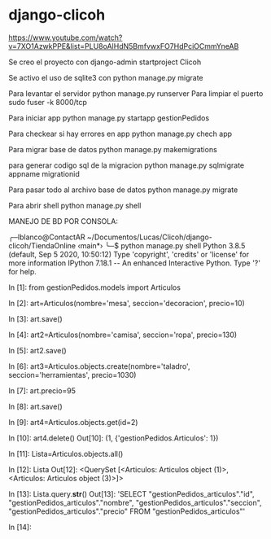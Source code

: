 # django-clicoh

https://www.youtube.com/watch?v=7XO1AzwkPPE&list=PLU8oAlHdN5BmfvwxFO7HdPciOCmmYneAB

Se creo el proyecto con django-admin startproject Clicoh

Se activo el uso de sqlite3 con python manage.py migrate

Para levantar el servidor python manage.py runserver
Para limpiar el puerto sudo fuser -k 8000/tcp

Para iniciar app python manage.py startapp gestionPedidos

Para checkear si hay errores en app python manage.py chech app

Para migrar base de datos python manage.py makemigrations

para generar codigo sql de la migracion python manage.py sqlmigrate appname migrationid

Para pasar todo al archivo base de datos python manage.py migrate

Para abrir shell python manage.py shell

MANEJO DE BD POR CONSOLA:

╭─lblanco@ContactAR ~/Documentos/Lucas/Clicoh/django-clicoh/TiendaOnline ‹main*› 
╰─$ python manage.py shell
Python 3.8.5 (default, Sep  5 2020, 10:50:12) 
Type 'copyright', 'credits' or 'license' for more information
IPython 7.18.1 -- An enhanced Interactive Python. Type '?' for help.

In [1]: from gestionPedidos.models import Articulos

In [2]: art=Articulos(nombre='mesa', seccion='decoracion', precio=10)

In [3]: art.save()

In [4]: art2=Articulos(nombre='camisa', seccion='ropa', precio=130)

In [5]: art2.save()

In [6]: art3=Articulos.objects.create(nombre='taladro', seccion='herramientas', precio=1030)

In [7]: art.precio=95

In [8]: art.save()

In [9]: art4=Articulos.objects.get(id=2)

In [10]: art4.delete()
Out[10]: (1, {'gestionPedidos.Articulos': 1})

In [11]: Lista=Articulos.objects.all()

In [12]: Lista
Out[12]: <QuerySet [<Articulos: Articulos object (1)>, <Articulos: Articulos object (3)>]>

In [13]: Lista.query.__str__()
Out[13]: 'SELECT "gestionPedidos_articulos"."id", "gestionPedidos_articulos"."nombre", "gestionPedidos_articulos"."seccion", "gestionPedidos_articulos"."precio" FROM "gestionPedidos_articulos"'

In [14]: 

